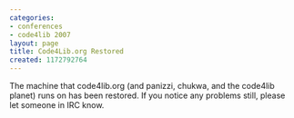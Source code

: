 ```yaml
---
categories:
- conferences
- code4lib 2007
layout: page
title: Code4Lib.org Restored
created: 1172792764
---
```

The machine that code4lib.org (and panizzi, chukwa, and the code4lib planet) runs on has been restored.  If you notice any problems still, please let someone in IRC know.
